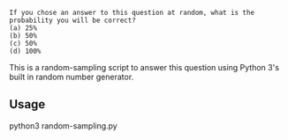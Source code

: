 ```
If you chose an answer to this question at random, what is the probability you will be correct?
(a) 25%
(b) 50%
(c) 50%
(d) 100%
```

This is a random-sampling script to answer this question using Python 3's built in random number generator.

## Usage
python3 random-sampling.py
